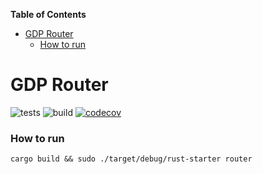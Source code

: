<!-- START doctoc generated TOC please keep comment here to allow auto update -->
<!-- DON'T EDIT THIS SECTION, INSTEAD RE-RUN doctoc TO UPDATE -->
**Table of Contents**

- [GDP Router](#gdp-router)
    - [How to run](#how-to-run)

<!-- END doctoc generated TOC please keep comment here to allow auto update -->

# GDP Router 
![tests](https://github.com/data-capsule/gdp-router/workflows/tests/badge.svg)
![build](https://github.com/data-capsule/gdp-router/workflows/build/badge.svg)
[![codecov](https://codecov.io/gh/data-capsule/gdp-router/branch/master/graph/badge.svg)](https://codecov.io/gh/data-capsule/gdp-router)

### How to run 
```
cargo build && sudo ./target/debug/rust-starter router
```